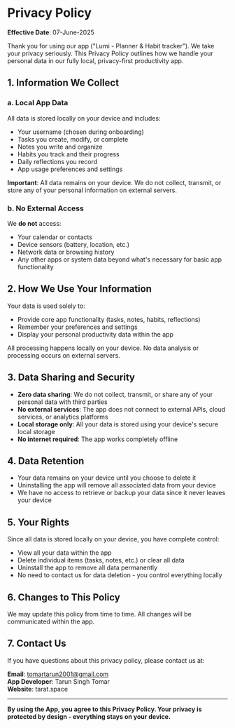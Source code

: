 # Privacy Policy

**Effective Date**: 07-June-2025

Thank you for using our app ("Lumi - Planner & Habit tracker"). We take your privacy seriously. This Privacy Policy outlines how we handle your personal data in our fully local, privacy-first productivity app.

## 1. Information We Collect

### a. Local App Data
All data is stored locally on your device and includes:
- Your username (chosen during onboarding)
- Tasks you create, modify, or complete
- Notes you write and organize
- Habits you track and their progress
- Daily reflections you record
- App usage preferences and settings

**Important**: All data remains on your device. We do not collect, transmit, or store any of your personal information on external servers.

### b. No External Access
We **do not** access:
- Your calendar or contacts
- Device sensors (battery, location, etc.)
- Network data or browsing history
- Any other apps or system data beyond what's necessary for basic app functionality

## 2. How We Use Your Information

Your data is used solely to:
- Provide core app functionality (tasks, notes, habits, reflections)
- Remember your preferences and settings
- Display your personal productivity data within the app

All processing happens locally on your device. No data analysis or processing occurs on external servers.

## 3. Data Sharing and Security

- **Zero data sharing**: We do not collect, transmit, or share any of your personal data with third parties
- **No external services**: The app does not connect to external APIs, cloud services, or analytics platforms
- **Local storage only**: All your data is stored using your device's secure local storage
- **No internet required**: The app works completely offline

## 4. Data Retention

- Your data remains on your device until you choose to delete it
- Uninstalling the app will remove all associated data from your device
- We have no access to retrieve or backup your data since it never leaves your device

## 5. Your Rights

Since all data is stored locally on your device, you have complete control:
- View all your data within the app
- Delete individual items (tasks, notes, etc.) or clear all data
- Uninstall the app to remove all data permanently
- No need to contact us for data deletion - you control everything locally

## 6. Changes to This Policy

We may update this policy from time to time. All changes will be communicated within the app.

## 7. Contact Us

If you have questions about this privacy policy, please contact us at:

**Email**: tomartarun2001@gmail.com  
**App Developer**: Tarun Singh Tomar  
**Website**: tarat.space

---

**By using the App, you agree to this Privacy Policy. Your privacy is protected by design - everything stays on your device.**
